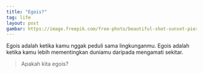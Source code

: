 ```yaml
--- 
title: "Egois?"
tag: life
layout: post
gambar: https://image.freepik.com/free-photo/beautiful-shot-sunset-pier-zanzibar-east-africa_181624-7362.jpg
--- 
```

Egois adalah ketika kamu nggak peduli sama lingkunganmu. Egois adalah ketika kamu lebih mementingkan duniamu daripada mengamati sekitar.

> Apakah kita egois?
